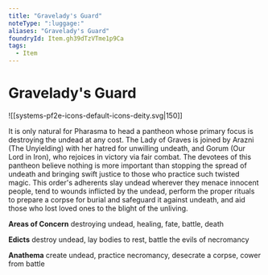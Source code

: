 ```yaml
---
title: "Gravelady's Guard"
noteType: ":luggage:"
aliases: "Gravelady's Guard"
foundryId: Item.gh39dTzVTme1p9Ca
tags:
  - Item
---
```


# Gravelady's Guard
![[systems-pf2e-icons-default-icons-deity.svg|150]]

It is only natural for Pharasma to head a pantheon whose primary focus is destroying the undead at any cost. The Lady of Graves is joined by Arazni (The Unyielding) with her hatred for unwilling undeath, and Gorum (Our Lord in Iron), who rejoices in victory via fair combat. The devotees of this pantheon believe nothing is more important than stopping the spread of undeath and bringing swift justice to those who practice such twisted magic. This order's adherents slay undead wherever they menace innocent people, tend to wounds inflicted by the undead, perform the proper rituals to prepare a corpse for burial and safeguard it against undeath, and aid those who lost loved ones to the blight of the unliving.

**Areas of Concern** destroying undead, healing, fate, battle, death

**Edicts** destroy undead, lay bodies to rest, battle the evils of necromancy

**Anathema** create undead, practice necromancy, desecrate a corpse, cower from battle
